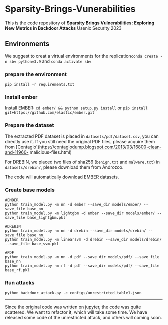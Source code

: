 # Sparsity-Brings-Vunerabilities
This is the code repository of **Sparsity Brings Vulnerabilities: Exploring New Metrics in Backdoor Attacks** Usenix Security 2023

## Environments
We suggest to creat a virtual environments for the replication``conda create -n sbv python=3.9`` and ``conda activate sbv``

### prepare the environment
``pip install -r requirements.txt``

### Install ember
Install EMBER:
``cd ember/ && python setup.py install`` or ``pip install git+https://github.com/elastic/ember.git``

### Prepare the dataset
The extracted PDF dataset is placed in `datasets/pdf/dataset.csv`, you can directly use it. If you still need the original PDF files, please acquire them from [Contagio](https://contagiodump.blogspot.com/2013/03/16800-clean-and-11960- malicious-files.html)

For DREBIN, we placed two files of sha256 (`benign.txt` and `malware.txt`) in `datasets/drebin/`, please download them from Androzoo.

The code will automatically download EMBER datasets.

### Create base models
```
#EMBER
python train_model.py -m nn -d ember --save_dir models/ember/ --save_file base_nn
python train_model.py -m lightgbm -d ember --save_dir models/ember/ --save_file base_lightgbm.pkl

#DREBIN
python train_model.py -m nn -d drebin --save_dir models/drebin/ --save_file base_nn
python train_model.py -m linearsvm -d drebin --save_dir models/drebin/ --save_file base_svm.pkl

#PDF
python train_model.py -m nn -d pdf --save_dir models/pdf/ --save_file base_nn
python train_model.py -m rf -d pdf --save_dir models/pdf/ --save_file base_rf.pkl
```
### Run attacks
```
python backdoor_attack.py -c configs/unrestricted_table1.json
```
-------------------------------------------------------------------------------------------
Since the original code was written on jupyter, the code was quite scattered. We want to refactor it, which will take some time. We have released some code of the unrestricted attack, and others will coming soon.

